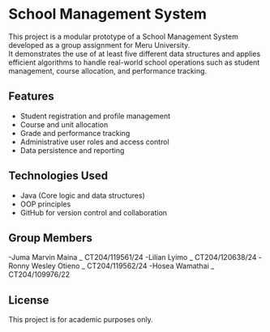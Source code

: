 # School Management System

This project is a modular prototype of a School Management System developed as a group assignment for Meru University.  
It demonstrates the use of at least five different data structures and applies efficient algorithms to handle real-world school operations such as student management, course allocation, and performance tracking.

## Features
- Student registration and profile management  
- Course and unit allocation  
- Grade and performance tracking  
- Administrative user roles and access control  
- Data persistence and reporting  

## Technologies Used
- Java (Core logic and data structures)
- OOP principles
- GitHub for version control and collaboration

## Group Members
-Juma  Marvin Maina  _  CT204/119561/24
-Lilian Lyimo  _  CT204/120638/24
-Ronny Wesley Otieno _ CT204/119562/24
-Hosea Wamathai _ CT204/109976/22
## License
This project is for academic purposes only.
